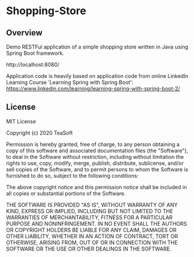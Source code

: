# Shopping-Store

## Overview
Demo RESTFul application of a simple shopping store written in Java using Spring Boot framework.

http://localhost:8080/

Application code is heavily based on application code from online LinkedIn Learning Course 'Learning Spring with Spring Boot':
https://www.linkedin.com/learning/learning-spring-with-spring-boot-2/

## License
MIT License

Copyright (c) 2020 TeaSoft

Permission is hereby granted, free of charge, to any person obtaining a copy
of this software and associated documentation files (the "Software"), to deal
in the Software without restriction, including without limitation the rights
to use, copy, modify, merge, publish, distribute, sublicense, and/or sell
copies of the Software, and to permit persons to whom the Software is
furnished to do so, subject to the following conditions:

The above copyright notice and this permission notice shall be included in all
copies or substantial portions of the Software.

THE SOFTWARE IS PROVIDED "AS IS", WITHOUT WARRANTY OF ANY KIND, EXPRESS OR
IMPLIED, INCLUDING BUT NOT LIMITED TO THE WARRANTIES OF MERCHANTABILITY,
FITNESS FOR A PARTICULAR PURPOSE AND NONINFRINGEMENT. IN NO EVENT SHALL THE
AUTHORS OR COPYRIGHT HOLDERS BE LIABLE FOR ANY CLAIM, DAMAGES OR OTHER
LIABILITY, WHETHER IN AN ACTION OF CONTRACT, TORT OR OTHERWISE, ARISING FROM,
OUT OF OR IN CONNECTION WITH THE SOFTWARE OR THE USE OR OTHER DEALINGS IN THE
SOFTWARE.
